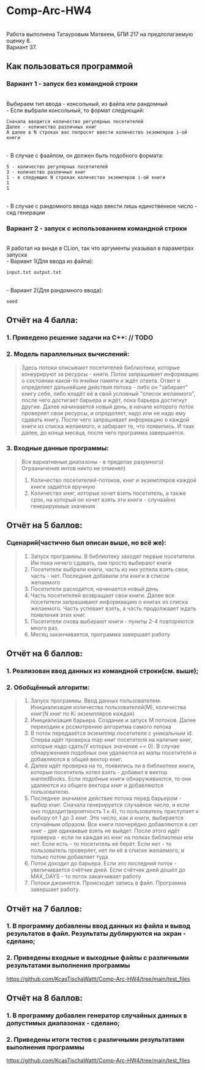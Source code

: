 # Comp-Arc-HW4
<br> Работа выполнена Татауровым Матвеем, БПИ 217 на предполагаемую оценку 8.
<br> Вариант 37.
## Как пользоваться программой
### Вариант 1 - запуск без командной строки
<br> Выбираем тип ввода - консольный, из файла или рандомный
<br> - Если выбрали консольный, то формат следующий:
```
Сначала вводится количество регулярных посетителей
Далее - количество различных книг
А далее в N строках вас попросят ввести количество экземляров i-ой книги
```
<br> - В случае с фаайлом, он должен быть подобного формата:
```
5 - количество регулярных посетителей
3 - количество различных книг
1 - в следующих N строках количество экземляров i-ой книги
1
1
```
<br> - В случае с рандомного ввода надо ввести лишь единственное число - сид генерации
### Вариант 2 - запуск с использованием командной строки
<br> Я работал на винде в CLion, так что аргументы указывал в параметрах запуска
<br> - Вариант 1(Для ввода из файла):
```
input.txt output.txt
```
<br> - Вариант 2(Для рандомного ввода):
```
seed
```
## Отчёт на 4 балла:
### 1. Приведено решение задачи на C++: // TODO
### 2. Модель параллельных вычислений:
> Здесь потоки описывают посетителей библиотеки, которые конкурируют за ресурсы - книги. Поток запрашивает информацию о состоянии какой-то ячейки памяти и ждёт ответа. Ответ и определяет дальнейшие действия потока - либо он "забирает" книгу себе, либо кладёт её в свой условный "список желаемого", после чего достигает барьера и ждёт, пока барьера достигнут другие. Далее начинаается новый день, в начале которого поток проверяет свои ресурсы, и определяет, надо или не надо ему сдавать книгу. После чего запрашивает информацию о каждой книги из списка желаемого, и забирает те, что появились. И таак далее, до конца месяца, после чего программа завершается.
### 3. Входные данные программы:
> Все вариативные диапазоны - в пределах разумного) Ограаничения интов никто не отменял)
> 1. Количество посетителей-потоков, книг и экземпляров каждой книги задаётся вручную
> 2. Количество книг, которые хочет взять посетитель, а также срок, на который он хочет взять эти книги - случаайно генерируемые значения

## Отчёт на 5 баллов:
### Сценарий(частично был описан выше, но всё же):
> 1. Запуск программы. В библиотеку заходят первые посетители. Им пока нечего сдавать, они просто выбирают книги
> 2. Посетители выбрали книги, часть из них успела взять свои, часть - нет. Последние добавили эти книги в список желаемого
> 3. Посетители расходятся, начинается новый день
> 4. Часть посетителей возвращает свои книги. Далее все посетители запрашивают информаацию о книгах из списка желаемого. Часть успевает взять, а часть продолжаает ждать появления этих книг.
> 5. Посетители снова выбирают книги - пункты 2-4 повторяются много раз.
> 6. Месяц заканчивается, программа завершает работу
## Отчёт на 6 баллов:
### 1.  Реализован ввод данных из командной строки(см. выше);
### 2.  Обобщённый алгоритм:
> 1. Запуск программы. Ввод данных пользователем. Инициализация количества пользователей(М), количества книг(N книг по Ki экземпляров каждая)
> 2. Инициализация барьера. Создание и запуск M потоков. Далее переходим к рссмотрению алгоритма самого потока
> 3. В поток передааётся экземпляр посетителя с уникальным id. Сперва идёт проверка map книг посетителя на наличие книг, которые надо сдать(У которых значение == 0). В случае обнаружениея подобных они удаляются из мапы посетителя и добавляются в общий вектор книг.
> 4. Далее идёт проверка на то, появились ли в библиотеке книги, которые посетитель хотел взять - добавил в вектор wantedBooks. Если подобные книги обнаруживаются, то они удаляются из общего вектора книг и добавляются пользователю.
> 5. Последнее значимое действие потока перед барьером - выбор книг. Сначала генерируется случайное число, и если оно подходит(вероятность 1 к 4), то пользователь приступает к выбору от 1 до 3 книг. Это число, как и книги, выбирается случайным образом. Все книги поочерёдно добавляются в сет книг - две одинаквые взять не выйдет. После этого идёт проверка - если ли каждая из книг на полках библиотеки или нет. Если есть - то посетитель её берёт. Если нет - то пользователь проверяет, нет ли её в списке желаемого, и только потом добавляет туда.
> 6. Поток доходит до барьера. Если это последний поток - увеличивается счётчик дней. Если счётчик дней дошёл до MAX_DAYS - то поток заканчивает работу
> 7. Потоки джоинятся. Происходит запись в файл. Программа завершает работу.
## Отчёт на 7 баллов:
### 1.  В программу добавлены ввод данных из файла и вывод результатов в файл. Результаты дублируются на экран - сделано;
### 2.  Приведены входные и выходные файлы с различными результатами выполнения программы 
https://github.com/KcasTischaWattt/Comp-Arc-HW4/tree/main/test_files
## Отчёт на 8 баллов:
### 1.  В программу добавлен генератор случайных данных в допустимых диапазонах - сделано;
### 2.  Приведены итоги тестов с различными результатами выполнения программы 
https://github.com/KcasTischaWattt/Comp-Arc-HW4/tree/main/test_files
